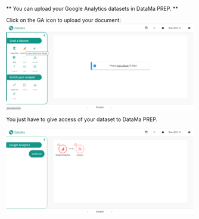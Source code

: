 ---
---
** You can upload your Google Analytics datasets in DataMa PREP. **




Click on the GA icon to upload your document:
![attribution](images/GAstep1.png)

You just have to give access of your dataset to DataMa PREP.

![asteroid](images/GAstep2.png)
